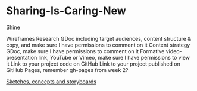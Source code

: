 # Sharing-Is-Caring-New
[Shine](file:///Users/claranzgeh/Desktop/Web%20Media/sharing%20is%20caring/index.html)



Wireframes
Research GDoc including target audiences, content structure & copy, and make sure I have permissions to comment on it
Content strategy GDoc, make sure I have permissions to comment on it
Formative video-presentation link, YouTube or Vimeo, make sure I have permissions to view it
Link to your project code on GitHub
Link to your project published on GitHub Pages, remember gh-pages from week 2?

[Sketches, concepts and storyboards](https://drive.google.com/file/d/0Byfa_F7ZhxpFQ2pMZDEzTm9QZkk/view?usp=sharing)
